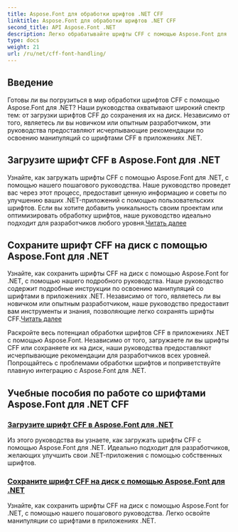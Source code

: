 ```yaml
---
title: Aspose.Font для обработки шрифтов .NET CFF
linktitle: Aspose.Font для обработки шрифтов .NET CFF
second_title: API Aspose.Font .NET
description: Легко обрабатывайте шрифты CFF с помощью Aspose.Font для .NET. Научитесь легко загружать и сохранять шрифты CFF в своих приложениях .NET. #Aspose #Шрифт
type: docs
weight: 21
url: /ru/net/cff-font-handling/
---
```

## Введение

Готовы ли вы погрузиться в мир обработки шрифтов CFF с помощью Aspose.Font для .NET? Наши руководства охватывают широкий спектр тем: от загрузки шрифтов CFF до сохранения их на диск. Независимо от того, являетесь ли вы новичком или опытным разработчиком, эти руководства предоставляют исчерпывающие рекомендации по освоению манипуляций со шрифтами CFF в приложениях .NET.

## Загрузите шрифт CFF в Aspose.Font для .NET

Узнайте, как загружать шрифты CFF с помощью Aspose.Font для .NET, с помощью нашего пошагового руководства. Наше руководство проведет вас через этот процесс, предоставит ценную информацию и советы по улучшению ваших .NET-приложений с помощью пользовательских шрифтов. Если вы хотите добавить уникальность своим проектам или оптимизировать обработку шрифтов, наше руководство идеально подходит для разработчиков любого уровня.[Читать далее](./load-cff-font/)

## Сохраните шрифт CFF на диск с помощью Aspose.Font для .NET

 Узнайте, как сохранить шрифты CFF на диск с помощью Aspose.Font for .NET, с помощью нашего подробного руководства. Наше руководство содержит подробные инструкции по освоению манипуляций со шрифтами в приложениях .NET. Независимо от того, являетесь ли вы новичком или опытным разработчиком, наше руководство предоставит вам инструменты и знания, позволяющие легко сохранять шрифты CFF.[Читать далее](./save-cff-font-to-disc/)

Раскройте весь потенциал обработки шрифтов CFF в приложениях .NET с помощью Aspose.Font. Независимо от того, загружаете ли вы шрифты CFF или сохраняете их на диск, наши руководства предоставляют исчерпывающие рекомендации для разработчиков всех уровней. Попрощайтесь с проблемами обработки шрифтов и поприветствуйте плавную интеграцию с Aspose.Font для .NET. 
## Учебные пособия по работе со шрифтами Aspose.Font для .NET CFF
### [Загрузите шрифт CFF в Aspose.Font для .NET](./load-cff-font/)
Из этого руководства вы узнаете, как загружать шрифты CFF с помощью Aspose.Font для .NET. Идеально подходит для разработчиков, желающих улучшить свои .NET-приложения с помощью собственных шрифтов.
### [Сохраните шрифт CFF на диск с помощью Aspose.Font для .NET](./save-cff-font-to-disc/)
Узнайте, как сохранить шрифты CFF на диск с помощью Aspose.Font for .NET, с помощью нашего пошагового руководства. Легко освойте манипуляции со шрифтами в приложениях .NET.